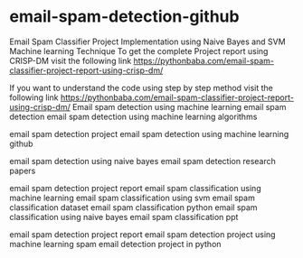 # email-spam-detection-github
Email Spam Classifier Project Implementation using Naive Bayes and SVM Machine learning Technique
To get the complete Project report using CRISP-DM visit the following link
https://pythonbaba.com/email-spam-classifier-project-report-using-crisp-dm/

If you want to understand the code using step by step method visit the following link
https://pythonbaba.com/email-spam-classifier-project-report-using-crisp-dm/
Email spam detection using machine learning
email spam detection
email spam detection using machine learning algorithms

email spam detection project
email spam detection using machine learning github

email spam detection using naive bayes
email spam detection research papers

email spam detection project report
email spam classification using machine learning
email spam classification using svm
email spam classification dataset
email spam classification python
email spam classification using naive bayes
email spam classification ppt

email spam detection project report
email spam detection project using machine learning
spam email detection project in python
